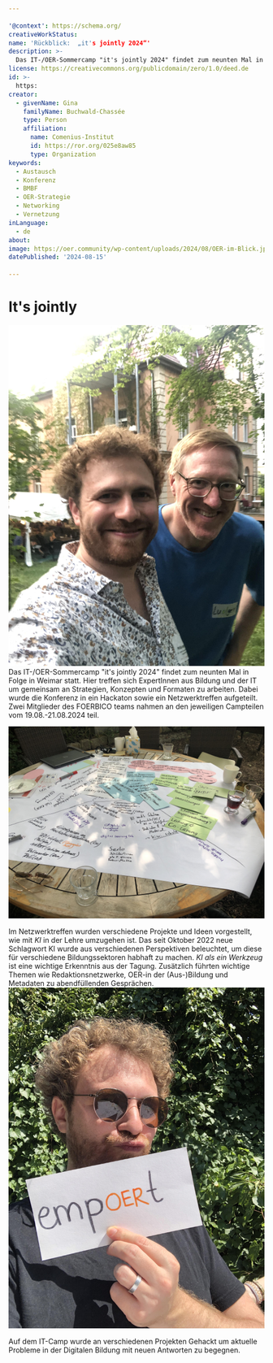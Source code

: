 ```yaml
---

'@context': https://schema.org/
creativeWorkStatus: 
name: 'Rückblick:  „it's jointly 2024“'
description: >-
  Das IT-/OER-Sommercamp "it's jointly 2024" findet zum neunten Mal in Folge in Weimar statt. Hier treffen sich ExpertInnen aus Bildung und der IT um gemeinsam an Strategien, Konzepten und Formaten zu arbeiten. Dabei wurde die Konferenz in ein Hackaton sowie ein Netzwerktreffen aufgeteilt. Zwei Mitglieder des FOERBICO teams nahmen an den jeweiligen Campteilen vom 19.08.-21.08.2024 teil.
license: https://creativecommons.org/publicdomain/zero/1.0/deed.de
id: >-
  https:
creator:
  - givenName: Gina
    familyName: Buchwald-Chassée
    type: Person
    affiliation:
      name: Comenius-Institut
      id: https://ror.org/025e8aw85
      type: Organization
keywords:
  - Austausch
  - Konferenz
  - BMBF
  - OER-Strategie
  - Networking
  - Vernetzung
inLanguage:
  - de
about:
image: https://oer.community/wp-content/uploads/2024/08/OER-im-Blick.jpg
datePublished: '2024-08-15'

---
```


# It's jointly

![Tolles Bild von uns beiden hübschen Boys](../assets/images/blog/IMG_1029.JPG)
Das IT-/OER-Sommercamp "it's jointly 2024" findet zum neunten Mal in Folge in Weimar statt. Hier treffen sich ExpertInnen aus Bildung und der IT um gemeinsam an Strategien, Konzepten und Formaten zu arbeiten. Dabei wurde die Konferenz in ein Hackaton sowie ein Netzwerktreffen aufgeteilt. Zwei Mitglieder des FOERBICO teams nahmen an den jeweiligen Campteilen vom 19.08.-21.08.2024 teil.

![Viele gute Ideen wurden gesammelt](../assets/images/blog/IMG_1025.JPG)

Im Netzwerktreffen wurden verschiedene Projekte und Ideen vorgestellt, wie mit *KI* in der Lehre umzugehen ist. Das seit Oktober 2022 neue Schlagwort KI wurde aus verschiedenen Perspektiven beleuchtet, um diese für verschiedene Bildungssektoren habhaft zu machen. *KI als ein Werkzeug* ist eine wichtige Erkenntnis aus der Tagung. 
Zusätzlich führten wichtige Themen wie Redaktionsnetzwerke, OER-in der (Aus-)Bildung und Metadaten zu abendfüllenden Gesprächen.
![jOERn sucht nach neuen Netzwerken](../assets/images/blog/IMG_1042.JPG)

Auf dem IT-Camp wurde an verschiedenen Projekten Gehackt um aktuelle Probleme in der Digitalen Bildung mit neuen Antworten zu begegnen. 